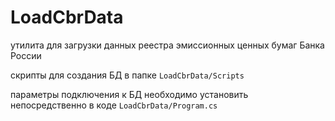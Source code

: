 # LoadCbrData
утилита для загрузки данных реестра эмиссионных ценных бумаг Банка России

скрипты для создания БД в папке `LoadCbrData/Scripts`

параметры подключения к БД необходимо установить непосредственно в коде `LoadCbrData/Program.cs`

